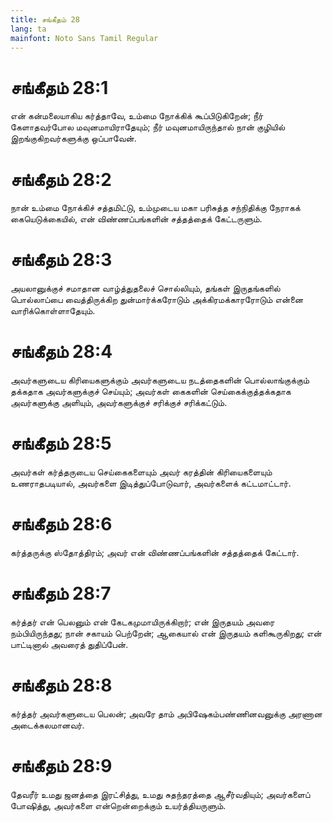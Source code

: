```yaml
---
title: சங்கீதம் 28
lang: ta
mainfont: Noto Sans Tamil Regular
---
```


# சங்கீதம் 28:1

என் கன்மலையாகிய கர்த்தாவே, உம்மை நோக்கிக் கூப்பிடுகிறேன்; நீர் கேளாதவர்போல மவுனமாயிராதேயும்; நீர் மவுனமாயிருந்தால் நான் குழியில் இறங்குகிறவர்களுக்கு ஒப்பாவேன்.

# சங்கீதம் 28:2

நான் உம்மை நோக்கிச் சத்தமிட்டு, உம்முடைய மகா பரிசுத்த சந்நிதிக்கு நேராகக் கையெடுக்கையில், என் விண்ணப்பங்களின் சத்தத்தைக் கேட்டருளும்.

# சங்கீதம் 28:3

அயலானுக்குச் சமாதான வாழ்த்துதலைச் சொல்லியும், தங்கள் இருதங்களில் பொல்லாப்பை வைத்திருக்கிற துன்மார்க்கரோடும் அக்கிரமக்காரரோடும் என்னை வாரிக்கொள்ளாதேயும்.

# சங்கீதம் 28:4

அவர்களுடைய கிரியைகளுக்கும் அவர்களுடைய நடத்தைகளின் பொல்லாங்குக்கும் தக்கதாக அவர்களுக்குச் செய்யும்; அவர்கள் கைகளின் செய்கைக்குத்தக்கதாக அவர்களுக்கு அளியும், அவர்களுக்குச் சரிக்குச் சரிக்கட்டும்.

# சங்கீதம் 28:5

அவர்கள் கர்த்தருடைய செய்கைகளையும் அவர் கரத்தின் கிரியைகளையும் உணராதபடியால், அவர்களை இடித்துப்போடுவார், அவர்களைக் கட்டமாட்டார்.

# சங்கீதம் 28:6

கர்த்தருக்கு ஸ்தோத்திரம்; அவர் என் விண்ணப்பங்களின் சத்தத்தைக் கேட்டார்.

# சங்கீதம் 28:7

கர்த்தர் என் பெலனும் என் கேடகமுமாயிருக்கிறார்; என் இருதயம் அவரை நம்பியிருந்தது; நான் சகாயம் பெற்றேன்; ஆகையால் என் இருதயம் களிகூருகிறது; என் பாட்டினால் அவரைத் துதிப்பேன்.

# சங்கீதம் 28:8

கர்த்தர் அவர்களுடைய பெலன்; அவரே தாம் அபிஷேகம்பண்ணினவனுக்கு அரணான அடைக்கலமானவர்.

# சங்கீதம் 28:9

தேவரீர் உமது ஜனத்தை இரட்சித்து, உமது சுதந்தரத்தை ஆசீர்வதியும்; அவர்களைப் போஷித்து, அவர்களை என்றென்றைக்கும் உயர்த்தியருளும்.


